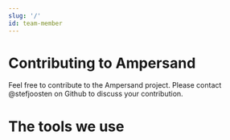 ```yaml
---
slug: '/'
id: team-member
---
```


# Contributing to Ampersand
Feel free to contribute to the Ampersand project.
Please contact @stefjoosten on Github to discuss your contribution.

# The tools we use